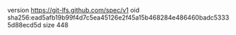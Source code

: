 version https://git-lfs.github.com/spec/v1
oid sha256:ead5afb19b99f4d7c5ea45126e2f45a15b468284e486460badc53335d88ecd5d
size 448

